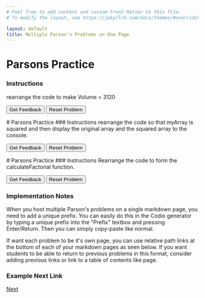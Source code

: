 ```yaml
---
# Feel free to add content and custom Front Matter to this file.
# To modify the layout, see https://jekyllrb.com/docs/themes/#overriding-theme-defaults

layout: default
title: Multiple Parson's Problems on One Page
---
```

# Parsons Practice
### Instructions
rearrange the code to make Volume = 3120

<div id="problem1-sortableTrash" class="sortable-code"></div> 
<div id="problem1-sortable" class="sortable-code"></div> 
<div style="clear:both;"></div> 
<p> 
    <input id="problem1-feedbackLink" value="Get Feedback" type="button" /> 
    <input id="problem1-newInstanceLink" value="Reset Problem" type="button" /> 
</p> 
<script type="text/javascript"> 
(function(){
  var initial = "let height = $$toggle::20::10$$\n" +
    "let width = $$toggle::15::12$$\n" +
    "let length = $$toggle::25::13$$\n" +
    "let volume = height*width*length";
  var parsonsPuzzle = new ParsonsWidget({
    "sortableId": "problem1-sortable",
    "max_wrong_lines": 1,
    "grader": ParsonsWidget._graders.LanguageTranslationGrader,
    "exec_limit": 2500,
    "can_indent": true,
    "x_indent": 50,
    "lang": "en",
    "trashId": "problem1-sortableTrash",
    "executable_code": "height = $$toggle::20::10$$\nwidth = $$toggle::15::12$$\nlength = $$toggle::25::13$$\nvolume = height*width*length",
    "programmingLang": "java",
    "vartests": [
        {
            "message": "The volume = 3120",
            "initcode": "",
            "code": "",
            "variables": {
                "volume": 3120
            }
        }
    ]
  });
  parsonsPuzzle.init(initial);
  parsonsPuzzle.shuffleLines();
  $("#problem1-newInstanceLink").click(function(event){ 
      event.preventDefault(); 
      parsonsPuzzle.shuffleLines(); 
  }); 
  $("#problem1-feedbackLink").click(function(event){ 
      event.preventDefault(); 
      parsonsPuzzle.getFeedback(); 
  }); 
})(); 
</script>
# Parsons Practice
### Instructions
rearrange the code so that myArray is squared and then display the original array and the squared array to the console.
<div id="problem2-sortableTrash" class="sortable-code"></div> 
<div id="problem2-sortable" class="sortable-code"></div> 
<div style="clear:both;"></div> 
<p> 
    <input id="problem2-feedbackLink" value="Get Feedback" type="button" /> 
    <input id="problem2-newInstanceLink" value="Reset Problem" type="button" /> 
</p> 
<script type="text/javascript"> 
(function(){
  var initial = "let myArray = [1, 2, 3, 4, 5];\n" +
    "let newArray = [];\n" +
    "for (let i = 0; i &lt; myArray.length; i++) {\n" +
    "    let squaredValue = myArray[i] ** 2;\n" +
    "    newArray.push(squaredValue);\n" +
    "}\n" +
    "console.log(&quot;Original Array:&quot;, myArray);\n" +
    "console.log(&quot;Squared Values:&quot;, newArray);\n" +
    "myArray.push(squaredValue); #distractor\n" +
    "for (let i = 0; i &lt; newArray.length; i++) { #distractor";
  var parsonsPuzzle = new ParsonsWidget({
    "sortableId": "problem2-sortable",
    "max_wrong_lines": 10,
    "grader": ParsonsWidget._graders.LineBasedGrader,
    "exec_limit": 2500,
    "can_indent": true,
    "x_indent": 50,
    "lang": "en",
    "show_feedback": true,
    "trashId": "problem2-sortableTrash"
  });
  parsonsPuzzle.init(initial);
  parsonsPuzzle.shuffleLines();
  $("#problem2-newInstanceLink").click(function(event){ 
      event.preventDefault(); 
      parsonsPuzzle.shuffleLines(); 
  }); 
  $("#problem2-feedbackLink").click(function(event){ 
      event.preventDefault(); 
      parsonsPuzzle.getFeedback(); 
  }); 
})(); 
</script>
# Parsons Practice
### Instructions 
Rearrange the code to form the calculateFactorial function.
<div id="problem3-sortableTrash" class="sortable-code"></div> 
<div id="problem3-sortable" class="sortable-code"></div> 
<div style="clear:both;"></div> 
<p> 
    <input id="problem3-feedbackLink" value="Get Feedback" type="button" /> 
    <input id="problem3-newInstanceLink" value="Reset Problem" type="button" /> 
</p> 
<script type="text/javascript"> 
(function(){
  var initial = "function calculateFactorial(number) {\n" +
    "    if (number &lt; 0) {\n" +
    "        return &quot;Factorial is not defined for negative numbers.&quot;;\n" +
    "    }\n" +
    "    let factorial = 1;\n" +
    "    for (let i = 1; i &lt;= number; i++) {\n" +
    "        factorial *= i;\n" +
    "    }\n" +
    "    return factorial;\n" +
    "}\n" +
    "const result = calculateFactorial(5);\n" +
    "console.log(&quot;Factorial of 5:&quot;, result);\n" +
    "if (number &lt; 2) { #distractor\n" +
    "factorial *= 1; #distractor";
  var parsonsPuzzle = new ParsonsWidget({
    "sortableId": "problem3-sortable",
    "max_wrong_lines": 10,
    "grader": ParsonsWidget._graders.LineBasedGrader,
    "exec_limit": 2500,
    "can_indent": true,
    "x_indent": 50,
    "lang": "en",
    "show_feedback": false,
    "trashId": "problem3-sortableTrash"
  });
  parsonsPuzzle.init(initial);
  parsonsPuzzle.shuffleLines();
  $("#problem3-newInstanceLink").click(function(event){ 
      event.preventDefault(); 
      parsonsPuzzle.shuffleLines(); 
  }); 
  $("#problem3-feedbackLink").click(function(event){ 
      event.preventDefault(); 
      parsonsPuzzle.getFeedback(); 
  }); 
})(); 
</script>

### Implementation Notes

When you host multiple Parson's problems on a single markdown page, you need to add a unique prefix. You can easily do this in the Codio generator by typing a unique prefix into the "Prefix" textbox and pressing Enter/Return. Then you can simply copy-paste like normal.

If want each problem to be it's own page, you can use relative path links at the bottom of each of your markdown pages as seen below. If you want students to be able to return to previous problems in this format, consider adding previous links or link to a table of contents like page.

### Example Next Link
[Next](./parsons/example1.html)
